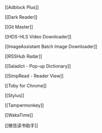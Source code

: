 
[[Adblock Plus]]

[[Dark Reader]]

[[Git Master]]

[[HDS-HLS Video Downloader]]

[[ImageAssistant Batch Image Downloader]]

[[RSSHub Radar]]

[[Saladict - Pop-up Dictionary]]

[[SimpRead - Reader View]]

[[Toby for Chrome]]

[[Stylus]]

[[Tampermonkey]]

[[WakaTime]]

[[微信读书助手]]